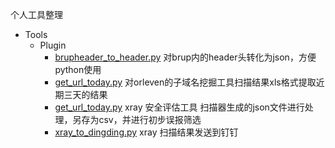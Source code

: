 个人工具整理
- Tools
  - Plugin
    - [brupheader_to_header.py](./brupheader_to_header.py)
    对brup内的header头转化为json，方便python使用
    - [get_url_today.py](./get_url_today.py)
    对orleven的子域名挖掘工具扫描结果xls格式提取近期三天的结果
    - [get_url_today.py](./get_url_today.py)
    xray 安全评估工具 扫描器生成的json文件进行处理，另存为csv，并进行初步误报筛选
    - [xray_to_dingding.py](./xray_to_dingding.py)
    xray 扫描结果发送到钉钉
